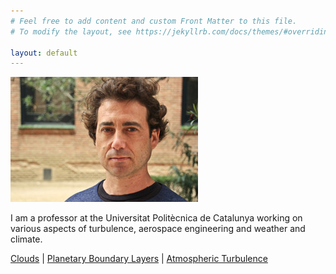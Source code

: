 ```yaml
---
# Feel free to add content and custom Front Matter to this file.
# To modify the layout, see https://jekyllrb.com/docs/themes/#overriding-theme-defaults

layout: default
---
```


<!-- ![Image](assets/Logo.jpg "Turbulent Convection") -->
![Image](assets/Photo.jpg)

I am a professor at the Universitat Politècnica de Catalunya working on various aspects of turbulence, aerospace engineering and weather and climate.

[Clouds](https://turbulencia.github.io/clouds) |
[Planetary Boundary Layers](https://turbulencia.github.io/pbl) |
[Atmospheric Turbulence](https://turbulencia.github.io/atur)
